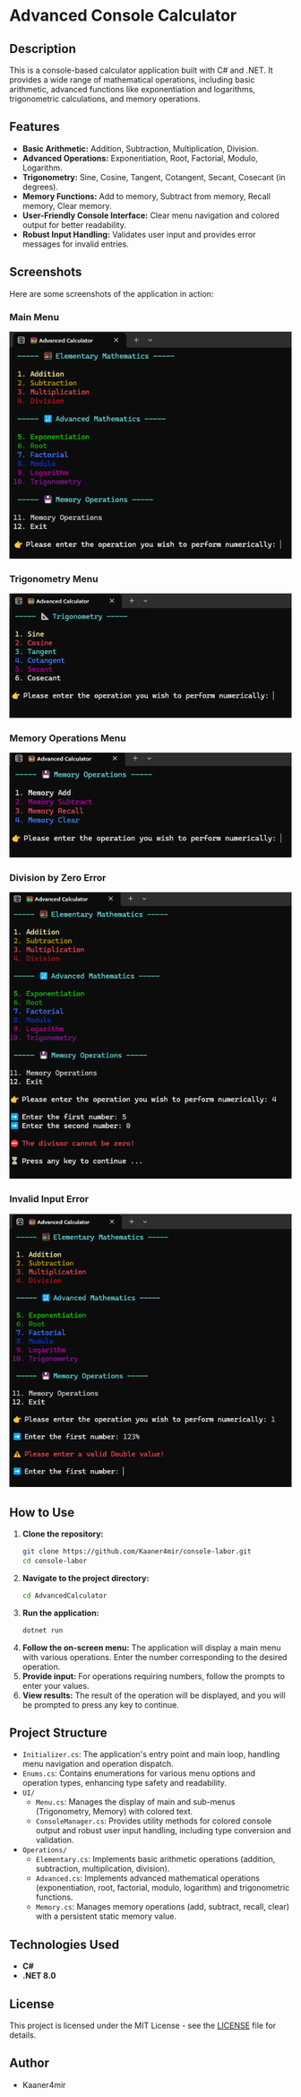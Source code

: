 # Advanced Console Calculator

## Description
This is a console-based calculator application built with C# and .NET. It provides a wide range of mathematical operations, including basic arithmetic, advanced functions like exponentiation and logarithms, trigonometric calculations, and memory operations.

## Features
- **Basic Arithmetic:** Addition, Subtraction, Multiplication, Division.
- **Advanced Operations:** Exponentiation, Root, Factorial, Modulo, Logarithm.
- **Trigonometry:** Sine, Cosine, Tangent, Cotangent, Secant, Cosecant (in degrees).
- **Memory Functions:** Add to memory, Subtract from memory, Recall memory, Clear memory.
- **User-Friendly Console Interface:** Clear menu navigation and colored output for better readability.
- **Robust Input Handling:** Validates user input and provides error messages for invalid entries.

## Screenshots
Here are some screenshots of the application in action:

### Main Menu
![Main Menu](Images/main_menu.png)

### Trigonometry Menu
![Trigonometry Menu](Images/trigonometry_menu.png)

### Memory Operations Menu
![Memory Operations Menu](Images/memory_operations_menu.png)

### Division by Zero Error
![Division by Zero Error](Images/division_by_zero_error.png)

### Invalid Input Error
![Invalid Input Error](Images/invalid_input_error.png)

## How to Use
1.  **Clone the repository:**
    ```bash
    git clone https://github.com/Kaaner4mir/console-labor.git
    cd console-labor
    ```
2.  **Navigate to the project directory:**
    ```bash
    cd AdvancedCalculator
    ```
3.  **Run the application:**
    ```bash
    dotnet run
    ```
4.  **Follow the on-screen menu:** The application will display a main menu with various operations. Enter the number corresponding to the desired operation.
5.  **Provide input:** For operations requiring numbers, follow the prompts to enter your values.
6.  **View results:** The result of the operation will be displayed, and you will be prompted to press any key to continue.

## Project Structure
-   `Initializer.cs`: The application's entry point and main loop, handling menu navigation and operation dispatch.
-   `Enums.cs`: Contains enumerations for various menu options and operation types, enhancing type safety and readability.
-   `UI/`
    -   `Menu.cs`: Manages the display of main and sub-menus (Trigonometry, Memory) with colored text.
    -   `ConsoleManager.cs`: Provides utility methods for colored console output and robust user input handling, including type conversion and validation.
-   `Operations/`
    -   `Elementary.cs`: Implements basic arithmetic operations (addition, subtraction, multiplication, division).
    -   `Advanced.cs`: Implements advanced mathematical operations (exponentiation, root, factorial, modulo, logarithm) and trigonometric functions.
    -   `Memory.cs`: Manages memory operations (add, subtract, recall, clear) with a persistent static memory value.

## Technologies Used
-   **C#**
-   **.NET 8.0**

## License
This project is licensed under the MIT License - see the [LICENSE](LICENSE) file for details.

## Author
- Kaaner4mir
